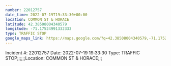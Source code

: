 ```yaml
---
number: 22012757
date_time: 2022-07-19T19:33:30+00:00
location: COMMON ST & HORACE
latitude: 42.38508004340579
longitude: -71.17524991332333
type: TRAFFIC STOP
google_maps_link: https://maps.google.com/?q=42.38508004340579,-71.17524991332333
---
```


Incident #: 22012757  Date: 2022-07-19 19:33:30   Type: TRAFFIC STOP;;;;;;Location: COMMON ST & HORACE;;;
